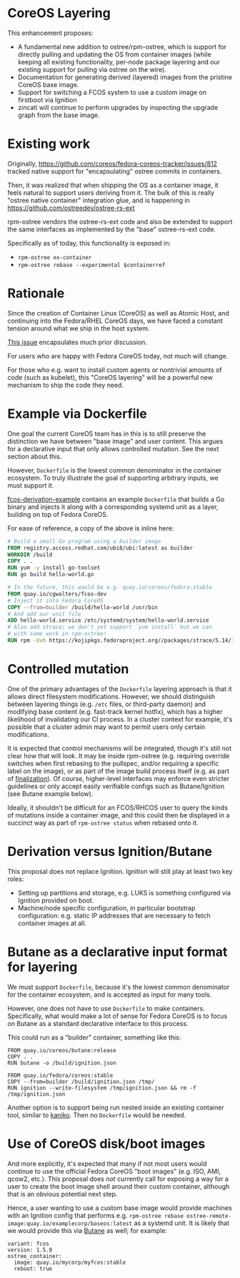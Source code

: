 # CoreOS Layering

This enhancement proposes:

- A fundamental new addition to ostree/rpm-ostree, which is support for directly pulling and updating the OS from container images (while keeping all existing functionality, per-node package layering and our existing support for pulling via ostree on the wire).
- Documentation for generating derived (layered) images from the pristine CoreOS base image.
- Support for switching a FCOS system to use a custom image on firstboot via Ignition
- zincati will continue to perform upgrades by inspecting the upgrade graph from the base image.

# Existing work

Originally, https://github.com/coreos/fedora-coreos-tracker/issues/812 tracked native support for "encapsulating" ostree commits in containers.

Then, it was realized that when shipping the OS as a container image, it feels natural to support users deriving from it.  The bulk of this is really "ostree native container" integration glue, and is happening in https://github.com/ostreedev/ostree-rs-ext

rpm-ostree vendors the ostree-rs-ext code and also be extended to support the same interfaces as implemented by the "base" ostree-rs-ext code.

Specifically as of today, this functionality is exposed in:

- `rpm-ostree ex-container`
- `rpm-ostree rebase --experimental $containerref`

# Rationale

Since the creation of Container Linux (CoreOS) as well as Atomic Host, and continuing into the Fedora/RHEL CoreOS days, we have faced a constant tension around what we ship in the host system.

[This issue](https://github.com/coreos/fedora-coreos-tracker/issues/401) encapsulates much prior discussion.

For users who are happy with Fedora CoreOS today, not much will change.

For those who e.g. want to install custom agents or nontrivial amounts of code (such as kubelet), this "CoreOS layering" will be a powerful new mechanism to ship the code they need.

# Example via Dockerfile

One goal the current CoreOS team has in this is to still preserve the distinction we have between "base image" and user content.
This argues for a declarative input that only allows controlled mutation. See the next section about this.

However, `Dockerfile` is the lowest common denominator in the container ecosystem.
To truly illustrate the goal of supporting arbitrary inputs, we must support it.

[fcos-derivation-example](https://github.com/cgwalters/fcos-derivation-example) contains an example `Dockerfile` that builds a Go binary and injects it along with a corresponding systemd unit as a layer, building on top of Fedora CoreOS.

For ease of reference, a copy of the above is inline here:

```dockerfile
# Build a small Go program using a builder image
FROM registry.access.redhat.com/ubi8/ubi:latest as builder
WORKDIR /build
COPY . .
RUN yum -y install go-toolset
RUN go build hello-world.go

# In the future, this would be e.g. quay.io/coreos/fedora:stable
FROM quay.io/cgwalters/fcos-dev
# Inject it into Fedora CoreOS
COPY --from=builder /build/hello-world /usr/bin
# And add our unit file
ADD hello-world.service /etc/systemd/system/hello-world.service
# Also add strace; we don't yet support `yum install` but we can
# with some work in rpm-ostree!
RUN rpm -Uvh https://kojipkgs.fedoraproject.org//packages/strace/5.14/1.fc34/x86_64/strace-5.14-1.fc34.x86_64.rpm
```

# Controlled mutation

One of the primary advantages of the `Dockerfile` layering approach is that it allows direct filesystem modifications. However, we should distinguish between layering things (e.g. `/etc` files, or third-party daemon) and modifying base content (e.g. fast-track kernel hotfix), which has a higher likelihood of invalidating our CI process. In a cluster context for example, it's possible that a cluster admin may want to permit users only certain modifications.

It is expected that control mechanisms will be integrated, though it's still not clear how that will look. It may be inside rpm-ostree (e.g. requiring override switches when first rebasing to the pullspec, and/or requiring a specific label on the image), or as part of the image build process itself (e.g. as part of [finalization](https://github.com/ostreedev/ostree-rs-ext/issues/159)). Of course, higher-level interfaces may enforce even stricter guidelines or only accept easily verifiable configs such as Butane/Ignition (see Butane example below).

Ideally, it shouldn't be difficult for an FCOS/RHCOS user to query the kinds of mutations inside a container image, and this could then be displayed in a succinct way as part of `rpm-ostree status` when rebased onto it.
# Derivation versus Ignition/Butane

This proposal does not replace Ignition.  Ignition will still play at least two key roles:

- Setting up partitions and storage, e.g. LUKS is something configured via Ignition provided on boot.
- Machine/node specific configuration, in particular bootstrap configuration: e.g. static IP addresses that are necessary to fetch container images at all.

# Butane as a declarative input format for layering

We must support `Dockerfile`, because it's the lowest common denominator for the container ecosystem, and is accepted as input for many tools.

However, one does not have to use `Dockerfile` to make containers.  Specifically, what would make a lot of sense for Fedora CoreOS is to focus
on Butane as a standard declarative interface to this process.

This could run as a "builder" container, something like this:

```
FROM quay.io/coreos/butane:release
COPY . .
RUN butane -o /build/ignition.json

FROM quay.io/fedora/coreos:stable
COPY --from=builder /build/ignition.json /tmp/
RUN ignition --write-filesystem /tmp/ignition.json && rm -f /tmp/ignition.json
```

Another option is to support being run nested inside an existing container tool, similar to
[kaniko](https://github.com/GoogleContainerTools/kaniko).  Then no
`Dockerfile` would be needed.

# Use of CoreOS disk/boot images

And more explicitly, it's expected that many if not most users would continue to use the official Fedora CoreOS "boot images" (e.g. ISO, AMI, qcow2, etc.).  This proposal does *not* currently call for exposing a way for a user to create the boot image shell around their custom container, although that is an obvious potential next step.

Hence, a user wanting to use a custom base image would provide machines with an Ignition config that performs e.g. `rpm-ostree rebase ostree-remote-image:quay.io/examplecorp/baseos:latest` as a systemd unit.  It is likely that we would provide this via [Butane](github.com/coreos/butane) as well; for example:

```
variant: fcos
version: 1.5.0
ostree_container:
  image: quay.io/mycorp/myfcos:stable
  reboot: true
```

